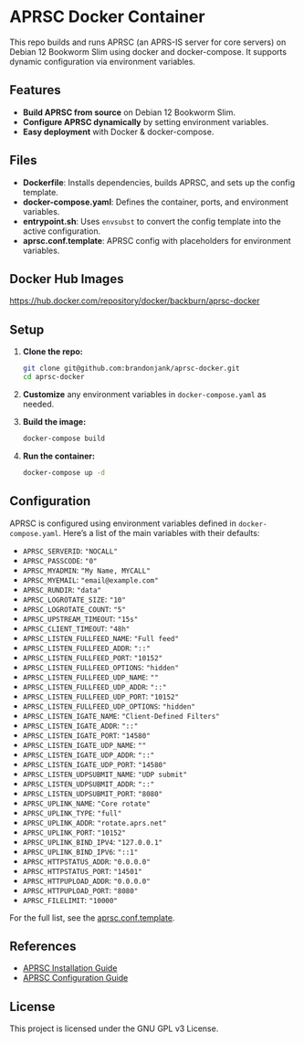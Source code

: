 # APRSC Docker Container

This repo builds and runs APRSC (an APRS-IS server for core servers) on Debian 12 Bookworm Slim using docker and docker-compose. It supports dynamic configuration via environment variables.

## Features

- **Build APRSC from source** on Debian 12 Bookworm Slim.
- **Configure APRSC dynamically** by setting environment variables.
- **Easy deployment** with Docker & docker-compose.

## Files

- **Dockerfile**: Installs dependencies, builds APRSC, and sets up the config template.
- **docker-compose.yaml**: Defines the container, ports, and environment variables.
- **entrypoint.sh**: Uses `envsubst` to convert the config template into the active configuration.
- **aprsc.conf.template**: APRSC config with placeholders for environment variables.

## Docker Hub Images
https://hub.docker.com/repository/docker/backburn/aprsc-docker

## Setup

1. **Clone the repo:**
   ```bash
   git clone git@github.com:brandonjank/aprsc-docker.git
   cd aprsc-docker
   ```

2. **Customize** any environment variables in `docker-compose.yaml` as needed.

3. **Build the image:**
   ```bash
   docker-compose build
   ```

4. **Run the container:**
   ```bash
   docker-compose up -d
   ```

## Configuration

APRSC is configured using environment variables defined in `docker-compose.yaml`. Here’s a list of the main variables with their defaults:

- `APRSC_SERVERID`: `"NOCALL"`
- `APRSC_PASSCODE`: `"0"`
- `APRSC_MYADMIN`: `"My Name, MYCALL"`
- `APRSC_MYEMAIL`: `"email@example.com"`
- `APRSC_RUNDIR`: `"data"`
- `APRSC_LOGROTATE_SIZE`: `"10"`
- `APRSC_LOGROTATE_COUNT`: `"5"`
- `APRSC_UPSTREAM_TIMEOUT`: `"15s"`
- `APRSC_CLIENT_TIMEOUT`: `"48h"`
- `APRSC_LISTEN_FULLFEED_NAME`: `"Full feed"`
- `APRSC_LISTEN_FULLFEED_ADDR`: `"::"`
- `APRSC_LISTEN_FULLFEED_PORT`: `"10152"`
- `APRSC_LISTEN_FULLFEED_OPTIONS`: `"hidden"`
- `APRSC_LISTEN_FULLFEED_UDP_NAME`: `""`
- `APRSC_LISTEN_FULLFEED_UDP_ADDR`: `"::"`
- `APRSC_LISTEN_FULLFEED_UDP_PORT`: `"10152"`
- `APRSC_LISTEN_FULLFEED_UDP_OPTIONS`: `"hidden"`
- `APRSC_LISTEN_IGATE_NAME`: `"Client-Defined Filters"`
- `APRSC_LISTEN_IGATE_ADDR`: `"::"`
- `APRSC_LISTEN_IGATE_PORT`: `"14580"`
- `APRSC_LISTEN_IGATE_UDP_NAME`: `""`
- `APRSC_LISTEN_IGATE_UDP_ADDR`: `"::"`
- `APRSC_LISTEN_IGATE_UDP_PORT`: `"14580"`
- `APRSC_LISTEN_UDPSUBMIT_NAME`: `"UDP submit"`
- `APRSC_LISTEN_UDPSUBMIT_ADDR`: `"::"`
- `APRSC_LISTEN_UDPSUBMIT_PORT`: `"8080"`
- `APRSC_UPLINK_NAME`: `"Core rotate"`
- `APRSC_UPLINK_TYPE`: `"full"`
- `APRSC_UPLINK_ADDR`: `"rotate.aprs.net"`
- `APRSC_UPLINK_PORT`: `"10152"`
- `APRSC_UPLINK_BIND_IPV4`: `"127.0.0.1"`
- `APRSC_UPLINK_BIND_IPV6`: `"::1"`
- `APRSC_HTTPSTATUS_ADDR`: `"0.0.0.0"`
- `APRSC_HTTPSTATUS_PORT`: `"14501"`
- `APRSC_HTTPUPLOAD_ADDR`: `"0.0.0.0"`
- `APRSC_HTTPUPLOAD_PORT`: `"8080"`
- `APRSC_FILELIMIT`: `"10000"`

For the full list, see the [aprsc.conf.template](./aprsc.conf.template).

## References

- [APRSC Installation Guide](http://he.fi/aprsc/INSTALLING.html)
- [APRSC Configuration Guide](http://he.fi/aprsc/CONFIGURATION.html)

## License

This project is licensed under the GNU GPL v3 License.
